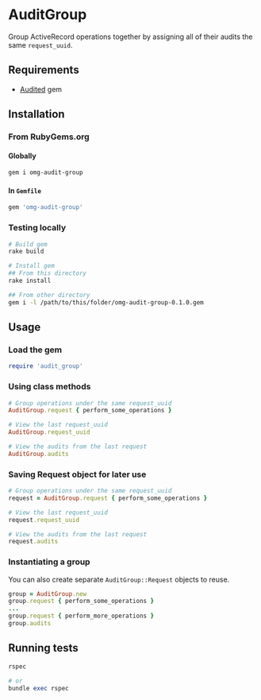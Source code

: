 # AuditGroup

Group ActiveRecord operations together by assigning all of their audits the same `request_uuid`.

## Requirements

- [Audited](https://github.com/collectiveidea/audited) gem

## Installation

### From RubyGems.org

#### Globally

```sh
gem i omg-audit-group
```

#### In `Gemfile`

```ruby
gem 'omg-audit-group'
```

### Testing locally
```sh
# Build gem
rake build

# Install gem
## From this directory
rake install

## From other directory
gem i -l /path/to/this/folder/omg-audit-group-0.1.0.gem
```

## Usage

### Load the gem

```ruby
require 'audit_group'
```

### Using class methods

```ruby
# Group operations under the same request_uuid
AuditGroup.request { perform_some_operations }

# View the last request_uuid
AuditGroup.request_uuid

# View the audits from the last request
AuditGroup.audits
```

### Saving Request object for later use

```ruby
# Group operations under the same request_uuid
request = AuditGroup.request { perform_some_operations }

# View the last request_uuid
request.request_uuid

# View the audits from the last request
request.audits
```

### Instantiating a group

You can also create separate `AuditGroup::Request` objects to reuse.

```ruby
group = AuditGroup.new
group.request { perform_some_operations }
...
group.request { perform_more_operations }
group.audits
```

## Running tests

```ruby
rspec

# or
bundle exec rspec
```
